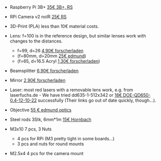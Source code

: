 * Raspberry Pi 3B+ [35€ 3B+, RS](https://de.rs-online.com/web/p/entwicklungskits-prozessor-mikrocontroller/1373331/)
* RPi Camera v2 noIR [25€ RS](https://de.rs-online.com/web/p/videomodule/9132673/)
* 3D-Print (PLA) less than 10€ material costs.

* Lens: f=100 is in the reference design, but similar lenses work with changes to the distances.
  * f=99, d=26 [4,90€ forscherladen](https://www.forscherladen.de/opti-media-achromat-2-linser-f-99-6-mm::10-550.OAL.html)
  * (f=80mm, d=20mm [25€ edmund](https://www.edmundoptics.com/p/200mm-dia-x-800mm-fl-uncoated-plano-convex-lens/5903/))
  * (f=65, d=16.5 Acryl [1,30€ forscherladen](https://www.forscherladen.de/opti-media-linse-nr.5-brennweite-65-mm::10-306.OML.html))
  
* Beamsplitter [6,90€ forscherladen](https://www.forscherladen.de/teildurchlaessiger-vorderflaechen-glasspiegel-40-mm-x-30-mm-x-1.3-mm::10-511.TFG.html)
* Mirror [2,90€ forscherladen](https://www.forscherladen.de/vorderflaechen-glasspiegel-22-mm-x-15-5-mm-x-1-3mm::10-505.VFS.html)

* Laser: most red lasers with a removable lens work, e.g. from laserfuchs.de - We have tried dd635-1-512x342 or [16€ DOE-QD650-0.4-12-10-22](https://www.laserfuchs.de/Laserfuchs-DOE-QD650-0.4-12-10x22-ADJ/70108712) successfully (Their links go out of date quickly, though...).
* Objective [55 € edmund optics](https://www.edmundoptics.de/p/4x-din-achromatic-commercial-grade-objective/5381/)

* Steel rods 3Stk, 6mm*1m [15€ Hornbach](https://www.hornbach.de/shop/Rundstange-Edelstahl-6-mm-1-m/7813904/artikel.html)

* M3x10 7 pcs, 3 Nuts
  * 4 pcs for RPi (M3 pretty tight in some boards...)
  * 3 pcs and nuts for round mounts
* M2.5x4 4 pcs for the camera mount
